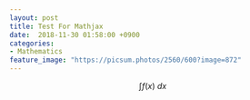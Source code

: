 ```yaml
---
layout: post
title: Test For Mathjax
date:  2018-11-30 01:58:00 +0900
categories:
- Mathematics
feature_image: "https://picsum.photos/2560/600?image=872"
---
```


$$\int f(x)~dx$$
